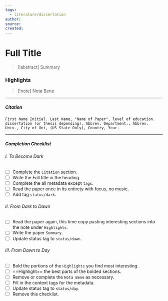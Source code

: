 ```yaml
---
tags:
  - literature/dissertation
author: 
source: 
created:
---
```

# Full Title

> [!abstract] Summary
### Highlights

> [!note] Nota Bene

---
##### Citation

```
First Name Initial. Last Name, "Name of Paper", level of education. dissertation (or thesis depending), Abbrev. Department., Abbrev. Univ., City of Uni, (US State Only), Country, Year.
```

---
##### Completion Checklist
###### I. To Become Dark
- [ ] Complete the `Citation` section.
- [ ] Write the Full title in the heading.
- [ ] Complete the all metadata except `tags`.
- [ ] Read the paper once in its entirety with focus, no music.
- [ ] Add tag `status/dark`.
###### II. From Dark to Dawn
- [ ] Read the paper again, this time copy pasting interesting sections into the note under `Highlights`.
- [ ] Write the paper `Summary`.
- [ ] Update status tag to `status/dawn`.
###### III. From Dawn to Day
- [ ] Bold the portions of the `Highlights` you find most interesting.
- [ ] ==Highlight== the best parts of the bolded sections.
- [ ] Remove or complete the `Nota Bene` as necessary.
- [ ] Fill in the context tags for the metadata.
- [ ] Update status tag to `status/day`.
- [ ] Remove this checklist.
